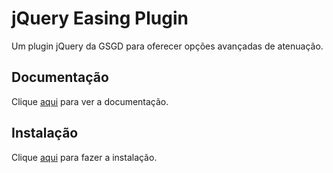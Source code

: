 # jQuery Easing Plugin

Um plugin jQuery da GSGD para oferecer opções avançadas de atenuação.

## Documentação

Clique [aqui](https://github.com/gdsmith/jquery.easing) para ver a documentação.

## Instalação

Clique [aqui](https://www.npmjs.com/package/jquery.easing) para fazer a instalação.
